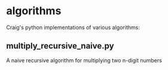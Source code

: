 algorithms
==========

Craig's python implementations of various algorithms:

multiply_recursive_naive.py
---------------------------
A naive recursive algorithm for multiplying two n-digit numbers

